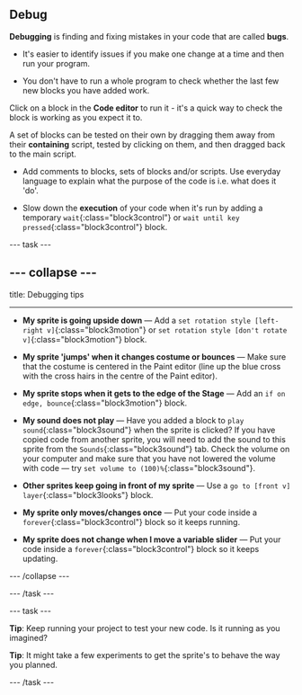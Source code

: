 ## Debug

**Debugging** is finding and fixing mistakes in your code that are called **bugs**.

* It's easier to identify issues if you make one change at a time and then run your program.

* You don't have to run a whole program to check whether the last few new blocks you have added work. 

Click on a block in the **Code editor** to run it - it's a quick way to check the block is working as you expect it to.

A set of blocks can be tested on their own by dragging them away from their **containing** script, tested by clicking on them, and then dragged back to the main script.

* Add comments to blocks, sets of blocks and/or scripts. Use everyday language to explain what the purpose of the code is i.e. what does it 'do'.

* Slow down the **execution** of your code when it's run by adding a temporary `wait`{:class="block3control"} or `wait until key pressed`{:class="block3control"} block.

--- task ---

--- collapse ---
---

title: Debugging tips

---

+ **My sprite is going upside down** — Add a `set rotation style [left-right v]`{:class="block3motion"} or `set rotation style [don't rotate v]`{:class="block3motion"} block.

+ **My sprite 'jumps' when it changes costume or bounces** — Make sure that the costume is centered in the Paint editor (line up the blue cross with the cross hairs in the centre of the Paint editor).

+ **My sprite stops when it gets to the edge of the Stage** — Add an `if on edge, bounce`{:class="block3motion"} block.

+ **My sound does not play** — Have you added a block to `play sound`{:class="block3sound"} when the sprite is clicked? If you have copied code from another sprite, you will need to add the sound to this sprite from the `Sounds`{:class="block3sound"} tab. Check the volume on your computer and make sure that you have not lowered the volume with code — try `set volume to (100)%`{:class="block3sound"}.

+ **Other sprites keep going in front of my sprite** — Use a `go to [front v] layer`{:class="block3looks"} block.

+ **My sprite only moves/changes once** — Put your code inside a `forever`{:class="block3control"} block so it keeps running.

+ **My sprite does not change when I move a variable slider** — Put your code inside a `forever`{:class="block3control"} block so it keeps updating. 

--- /collapse ---

--- /task ---

--- task ---

**Tip**: Keep running your project to test your new code. Is it running as you imagined?

**Tip**: It might take a few experiments to get the sprite's to behave the way you planned.

--- /task ---
